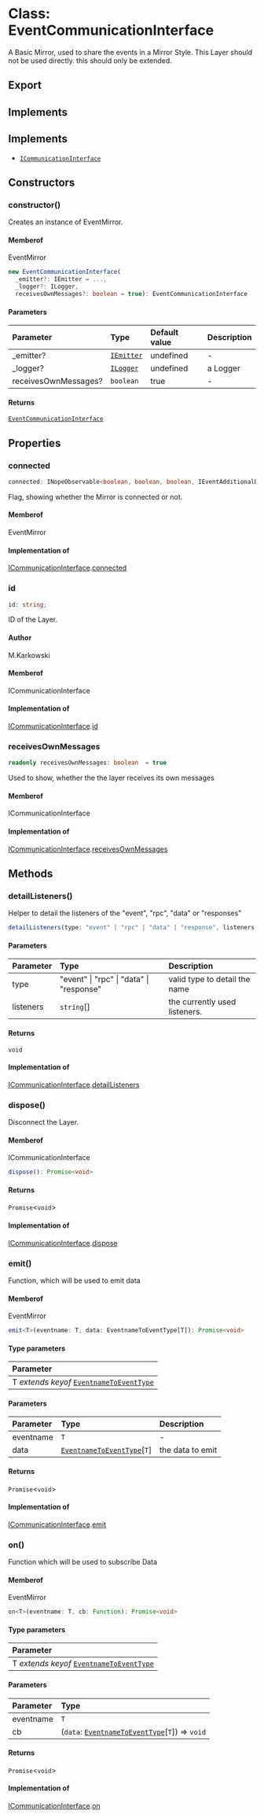 # Class: EventCommunicationInterface

A Basic Mirror, used to share the events in a Mirror Style.
This Layer should not be used directly. this should only
be extended.

## Export

## Implements

## Implements

- [`ICommunicationInterface`](../../../../types/namespaces/nope/interfaces/interface.ICommunicationInterface.md)

## Constructors

### constructor()

Creates an instance of EventMirror.

#### Memberof

EventMirror

```ts
new EventCommunicationInterface(
  _emitter?: IEmitter = ...,
  _logger?: ILogger,
  receivesOwnMessages?: boolean = true): EventCommunicationInterface
```

#### Parameters

| Parameter            | Type                                                                             | Default value | Description |
| :------------------- | :------------------------------------------------------------------------------- | :------------ | :---------- |
| \_emitter?           | [`IEmitter`](../../../../types/namespaces/nope/interfaces/interface.IEmitter.md) | undefined     | -           |
| \_logger?            | [`ILogger`](../../../../logger/interfaces/interface.ILogger.md)                  | undefined     | a Logger    |
| receivesOwnMessages? | `boolean`                                                                        | true          | -           |

#### Returns

[`EventCommunicationInterface`](class.EventCommunicationInterface.md)

## Properties

### connected

```ts
connected: INopeObservable<boolean, boolean, boolean, IEventAdditionalData>;
```

Flag, showing whether the Mirror is connected or not.

#### Memberof

EventMirror

#### Implementation of

[ICommunicationInterface](../../../../types/namespaces/nope/interfaces/interface.ICommunicationInterface.md).[connected](../../../../types/namespaces/nope/interfaces/interface.ICommunicationInterface.md#connected)

### id

```ts
id: string;
```

ID of the Layer.

#### Author

M.Karkowski

#### Memberof

ICommunicationInterface

#### Implementation of

[ICommunicationInterface](../../../../types/namespaces/nope/interfaces/interface.ICommunicationInterface.md).[id](../../../../types/namespaces/nope/interfaces/interface.ICommunicationInterface.md#id)

### receivesOwnMessages

```ts
readonly receivesOwnMessages: boolean  = true
```

Used to show, whether the the layer receives its own messages

#### Memberof

ICommunicationInterface

#### Implementation of

[ICommunicationInterface](../../../../types/namespaces/nope/interfaces/interface.ICommunicationInterface.md).[receivesOwnMessages](../../../../types/namespaces/nope/interfaces/interface.ICommunicationInterface.md#receivesownmessages)

## Methods

### detailListeners()

Helper to detail the listeners of the "event", "rpc", "data" or "responses"

```ts
detailListeners(type: "event" | "rpc" | "data" | "response", listeners: string[]): void
```

#### Parameters

| Parameter | Type                                     | Description                   |
| :-------- | :--------------------------------------- | :---------------------------- |
| type      | "event" \| "rpc" \| "data" \| "response" | valid type to detail the name |
| listeners | `string`[]                               | the currently used listeners. |

#### Returns

`void`

#### Implementation of

[ICommunicationInterface](../../../../types/namespaces/nope/interfaces/interface.ICommunicationInterface.md).[detailListeners](../../../../types/namespaces/nope/interfaces/interface.ICommunicationInterface.md#detaillisteners)

### dispose()

Disconnect the Layer.

#### Memberof

ICommunicationInterface

```ts
dispose(): Promise<void>
```

#### Returns

`Promise`<`void`\>

#### Implementation of

[ICommunicationInterface](../../../../types/namespaces/nope/interfaces/interface.ICommunicationInterface.md).[dispose](../../../../types/namespaces/nope/interfaces/interface.ICommunicationInterface.md#dispose)

### emit()

Function, which will be used to emit data

#### Memberof

EventMirror

```ts
emit<T>(eventname: T, data: EventnameToEventType[T]): Promise<void>
```

#### Type parameters

| Parameter                                                                                                                |
| :----------------------------------------------------------------------------------------------------------------------- |
| T _extends_ _keyof_ [`EventnameToEventType`](../../../../types/namespaces/nope/types/type-alias.EventnameToEventType.md) |

#### Parameters

| Parameter | Type                                                                                                      | Description      |
| :-------- | :-------------------------------------------------------------------------------------------------------- | :--------------- |
| eventname | `T`                                                                                                       | -                |
| data      | [`EventnameToEventType`](../../../../types/namespaces/nope/types/type-alias.EventnameToEventType.md)[`T`] | the data to emit |

#### Returns

`Promise`<`void`\>

#### Implementation of

[ICommunicationInterface](../../../../types/namespaces/nope/interfaces/interface.ICommunicationInterface.md).[emit](../../../../types/namespaces/nope/interfaces/interface.ICommunicationInterface.md#emit)

### on()

Function which will be used to subscribe Data

#### Memberof

EventMirror

```ts
on<T>(eventname: T, cb: Function): Promise<void>
```

#### Type parameters

| Parameter                                                                                                                |
| :----------------------------------------------------------------------------------------------------------------------- |
| T _extends_ _keyof_ [`EventnameToEventType`](../../../../types/namespaces/nope/types/type-alias.EventnameToEventType.md) |

#### Parameters

| Parameter | Type                                                                                                                          |
| :-------- | :---------------------------------------------------------------------------------------------------------------------------- |
| eventname | `T`                                                                                                                           |
| cb        | (`data`: [`EventnameToEventType`](../../../../types/namespaces/nope/types/type-alias.EventnameToEventType.md)[`T`]) => `void` |

#### Returns

`Promise`<`void`\>

#### Implementation of

[ICommunicationInterface](../../../../types/namespaces/nope/interfaces/interface.ICommunicationInterface.md).[on](../../../../types/namespaces/nope/interfaces/interface.ICommunicationInterface.md#on)
